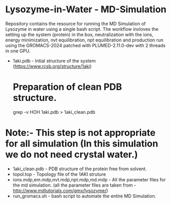 # Lysozyme-in-Water - MD-Simulation

Repository contains the resource for running the MD Simulation of Lysozyme in water using a single bash script. The workflow invloves the setting up the system (protein) in the box, neutralization with the ions, energy minimization, nvt equilibration, npt equilibration and production run using the GROMACS-2024 patched with PLUMED-2.11.0-dev with 2 threads in one GPU.

- 1aki.pdb - Intial structure of the system (https://www.rcsb.org/structure/1aki)

  # Preparation of clean PDB structure.
  grep -v HOH 1aki.pdb > 1aki_clean.pdb
  
# Note:- This step is not appropriate for all simulation (In this simulation we do not need crystal water.)

- 1aki_clean.pdb - PDB structure of the protein free from solvent.
- topol.top - Topology file of the 1AKI struture 
- ions.mdp,em.mdp,nvt.mdp,npt.mdp,md.mdp - All the parameter files for the md simulation. (all the parameter files are taken from - http://www.mdtutorials.com/gmx/lysozyme/)
- run_gromacs.sh - bash script to automate the entire MD Simulation. 


